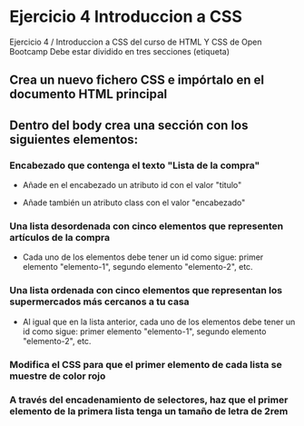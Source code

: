 # Ejercicio 4 Introduccion a CSS
Ejercicio 4 / Introduccion a CSS del curso de HTML Y CSS de Open Bootcamp
Debe estar dividido en tres secciones (etiqueta)

## Crea un nuevo fichero CSS e impórtalo en el documento HTML principal

## Dentro del body crea una sección con los siguientes elementos:

### Encabezado que contenga el texto "Lista de la compra"

* Añade en el encabezado un atributo id con el valor "titulo"

* Añade también un atributo class con el valor "encabezado"

### Una lista desordenada con cinco elementos que representen artículos de la compra

* Cada uno de los elementos debe tener un id como sigue: primer elemento "elemento-1", segundo elemento "elemento-2", etc.

### Una lista ordenada con cinco elementos que representan los supermercados más cercanos a tu casa

* Al igual que en la lista anterior, cada uno de los elementos debe tener un id como sigue: primer elemento "elemento-1", segundo elemento "elemento-2", etc.

### Modifica el CSS para que el primer elemento de cada lista se muestre de color rojo

### A través del encadenamiento de selectores, haz que el primer elemento de la primera lista tenga un tamaño de letra de 2rem
